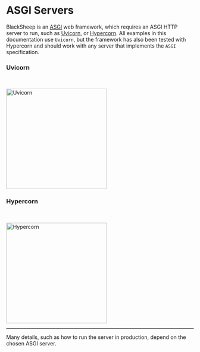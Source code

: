 # ASGI Servers

BlackSheep is an [ASGI](https://asgi.readthedocs.io/en/latest/) web framework,
which requires an ASGI HTTP server to run, such as
[Uvicorn](http://www.uvicorn.org/), or
[Hypercorn](https://pgjones.gitlab.io/hypercorn/). All examples in this
documentation use `Uvicorn`, but the framework has also been tested with
Hypercorn and should work with any server that implements the `ASGI`
specification.

### Uvicorn

<br />
<div class="img-auto-width"></div>
<p align="left">
  <a href="https://www.uvicorn.org"><img width="270" src="https://raw.githubusercontent.com/tomchristie/uvicorn/master/docs/uvicorn.png" alt="Uvicorn"></a>
</p>

### Hypercorn

<br />
<div class="img-auto-width"></div>
<p align="left">
  <a href="https://github.com/pgjones/hypercorn"><img width="270" src="https://raw.githubusercontent.com/pgjones/hypercorn/main/artwork/logo.png" alt="Hypercorn"></a>
</p>

---

Many details, such as how to run the server in production, depend on the chosen
ASGI server.
